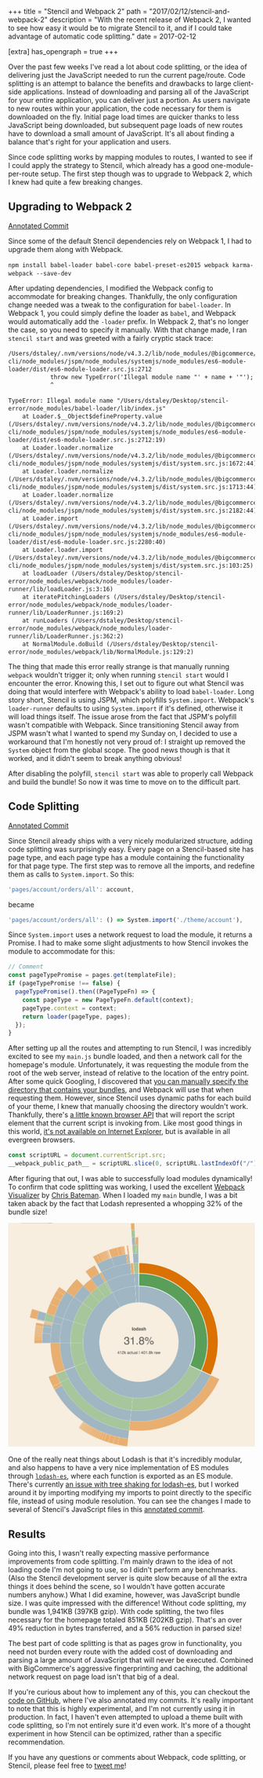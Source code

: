 +++
title = "Stencil and Webpack 2"
path = "2017/02/12/stencil-and-webpack-2"
description = "With the recent release of Webpack 2, I wanted to see how easy it would be to migrate Stencil to it, and if I could take advantage of automatic code splitting."
date = 2017-02-12

[extra]
has_opengraph = true
+++

Over the past few weeks I've read a lot about code splitting, or the idea of delivering just the JavaScript needed to run the current page/route. Code splitting is an attempt to balance the benefits and drawbacks to large client-side applications. Instead of downloading and parsing all of the JavaScript for your entire application, you can deliver just a portion. As users navigate to new routes within your application, the code necessary for them is downloaded on the fly. Initial page load times are quicker thanks to less JavaScript being downloaded, but subsequent page loads of new routes have to download a small amount of JavaScript. It's all about finding a balance that's right for your application and users.

Since code splitting works by mapping modules to routes, I wanted to see if I could apply the strategy to Stencil, which already has a good one-module-per-route setup. The first step though was to upgrade to Webpack 2, which I knew had quite a few breaking changes.

## Upgrading to Webpack 2

[Annotated Commit](https://github.com/dstaley/stencil-webpack-2/commit/470b55e6557bf4f852e43cf7d7032e2249f10270)

Since some of the default Stencil dependencies rely on Webpack 1, I had to upgrade them along with Webpack.

`npm install babel-loader babel-core babel-preset-es2015 webpack karma-webpack --save-dev`

After updating dependencies, I modified the Webpack config to accommodate for breaking changes. Thankfully, the only configuration change needed was a tweak to the configuration for `babel-loader`. In Webpack 1, you could simply define the loader as `babel`, and Webpack would automatically add the `-loader` prefix. In Webpack 2, that's no longer the case, so you need to specify it manually. With that change made, I ran `stencil start` and was greeted with a fairly cryptic stack trace:

```
/Users/dstaley/.nvm/versions/node/v4.3.2/lib/node_modules/@bigcommerce/stencil-cli/node_modules/jspm/node_modules/systemjs/node_modules/es6-module-loader/dist/es6-module-loader.src.js:2712
            throw new TypeError('Illegal module name "' + name + '"');
            ^

TypeError: Illegal module name "/Users/dstaley/Desktop/stencil-error/node_modules/babel-loader/lib/index.js"
    at Loader.$__Object$defineProperty.value (/Users/dstaley/.nvm/versions/node/v4.3.2/lib/node_modules/@bigcommerce/stencil-cli/node_modules/jspm/node_modules/systemjs/node_modules/es6-module-loader/dist/es6-module-loader.src.js:2712:19)
    at Loader.loader.normalize (/Users/dstaley/.nvm/versions/node/v4.3.2/lib/node_modules/@bigcommerce/stencil-cli/node_modules/jspm/node_modules/systemjs/dist/system.src.js:1672:44)
    at Loader.loader.normalize (/Users/dstaley/.nvm/versions/node/v4.3.2/lib/node_modules/@bigcommerce/stencil-cli/node_modules/jspm/node_modules/systemjs/dist/system.src.js:1713:44)
    at Loader.loader.normalize (/Users/dstaley/.nvm/versions/node/v4.3.2/lib/node_modules/@bigcommerce/stencil-cli/node_modules/jspm/node_modules/systemjs/dist/system.src.js:2182:44)
    at Loader.import (/Users/dstaley/.nvm/versions/node/v4.3.2/lib/node_modules/@bigcommerce/stencil-cli/node_modules/jspm/node_modules/systemjs/node_modules/es6-module-loader/dist/es6-module-loader.src.js:2280:40)
    at Loader.loader.import (/Users/dstaley/.nvm/versions/node/v4.3.2/lib/node_modules/@bigcommerce/stencil-cli/node_modules/jspm/node_modules/systemjs/dist/system.src.js:103:25)
    at loadLoader (/Users/dstaley/Desktop/stencil-error/node_modules/webpack/node_modules/loader-runner/lib/loadLoader.js:3:16)
    at iteratePitchingLoaders (/Users/dstaley/Desktop/stencil-error/node_modules/webpack/node_modules/loader-runner/lib/LoaderRunner.js:169:2)
    at runLoaders (/Users/dstaley/Desktop/stencil-error/node_modules/webpack/node_modules/loader-runner/lib/LoaderRunner.js:362:2)
    at NormalModule.doBuild (/Users/dstaley/Desktop/stencil-error/node_modules/webpack/lib/NormalModule.js:129:2)
```

The thing that made this error really strange is that manually running `webpack` wouldn't trigger it; only when running `stencil start` would I encounter the error. Knowing this, I set out to figure out what Stencil was doing that would interfere with Webpack's ability to load `babel-loader`. Long story short, Stencil is using JSPM, which polyfills `System.import`. Webpack's `loader-runner` defaults to using `System.import` if it's defined, otherwise it will load things itself. The issue arose from the fact that JSPM's polyfill wasn't compatible with Webpack. Since transitioning Stencil away from JSPM wasn't what I wanted to spend my Sunday on, I decided to use a workaround that I'm honestly not very proud of: I straight up removed the `System` object from the global scope. The good news though is that it worked, and it didn't seem to break anything obvious!

After disabling the polyfill, `stencil start` was able to properly call Webpack and build the bundle! So now it was time to move on to the difficult part.

## Code Splitting

[Annotated Commit](https://github.com/dstaley/stencil-webpack-2/commit/4776bf964a35c9b2b87b54db066ad8558b9727e2)

Since Stencil already ships with a very nicely modularized structure, adding code splitting was surprisingly easy. Every page on a Stencil-based site has page type, and each page type has a module containing the functionality for that page type. The first step was to remove all the imports, and redefine them as calls to `System.import`. So this:

```js
'pages/account/orders/all': account,
```

became

```js
'pages/account/orders/all': () => System.import('./theme/account'),
```

Since `System.import` uses a network request to load the module, it returns a Promise. I had to make some slight adjustments to how Stencil invokes the module to accommodate for this:

```js
// Comment
const pageTypePromise = pages.get(templateFile);
if (pageTypePromise !== false) {
  pageTypePromise().then((PageTypeFn) => {
    const pageType = new PageTypeFn.default(context);
    pageType.context = context;
    return loader(pageType, pages);
  });
}
```

After setting up all the routes and attempting to run Stencil, I was incredibly excited to see my `main.js` bundle loaded, and then a network call for the homepage's module. Unfortunately, it was requesting the module from the root of the web server, instead of relative to the location of the entry point. After some quick Googling, I discovered that [you can manually specify the directory that contains your bundles](https://github.com/webpack/webpack/issues/3265), and Webpack will use that when requesting them. However, since Stencil uses dynamic paths for each build of your theme, I knew that manually choosing the directory wouldn't work. Thankfully, there's [a little known browser API](https://developer.mozilla.org/en-US/docs/Web/API/Document/currentScript) that will report the script element that the current script is invoking from. Like most good things in this world, [it's not available on Internet Explorer](http://caniuse.com/#feat=document-currentscript), but is available in all evergreen browsers.

```js
const scriptURL = document.currentScript.src;
__webpack_public_path__ = scriptURL.slice(0, scriptURL.lastIndexOf("/") + 1);
```

After figuring that out, I was able to successfully load modules dynamically! To confirm that code splitting was working, I used the excellent [Webpack Visualizer](https://chrisbateman.github.io/webpack-visualizer/) by [Chris Bateman](https://twitter.com/batemanchris). When I loaded my `main` bundle, I was a bit taken aback by the fact that Lodash represented a whopping 32% of the bundle size!

![Lodash represented 32% of the main bundle's size](/img/lodash-bundle-size.jpg)

One of the really neat things about Lodash is that it's incredibly modular, and also happens to have a very nice implementation of ES modules through [`lodash-es`](https://www.npmjs.com/package/lodash-es), where each function is exported as an ES module. There's currently [an issue with tree shaking for lodash-es](https://github.com/webpack/webpack/issues/1750), but I worked around it by importing modifying my imports to point directly to the specific file, instead of using module resolution. You can see the changes I made to several of Stencil's JavaScript files in this [annotated commit](https://github.com/dstaley/stencil-webpack-2/commit/856a5d8da20c335fcee9d5a9bde4a147d7119879).

## Results

Going into this, I wasn't really expecting massive performance improvements from code splitting. I'm mainly drawn to the idea of not loading code I'm not going to use, so I didn't perform any benchmarks. (Also the Stencil development server is quite slow because of all the extra things it does behind the scene, so I wouldn't have gotten accurate numbers anyhow.) What I did examine, however, was JavaScript bundle size. I was quite impressed with the difference! Without code splitting, my bundle was 1,941KB (397KB gzip). With code splitting, the two files necessary for the homepage totaled 851KB (202KB gzip). That's an over 49% reduction in bytes transferred, and a 56% reduction in parsed size!

The best part of code splitting is that as pages grow in functionality, you need not burden every route with the added cost of downloading and parsing a large amount of JavaScript that will never be executed. Combined with BigCommerce's aggressive fingerprinting and caching, the additional network request on page load isn't that big of a deal.

If you're curious about how to implement any of this, you can checkout the [code on GitHub](https://github.com/dstaley/stencil-webpack-2), where I've also annotated my commits. It's really important to note that this is highly experimental, and I'm not currently using it in production. In fact, I haven't even attempted to upload a theme built with code splitting, so I'm not entirely sure it'd even work. It's more of a thought experiment in how Stencil can be optimized, rather than a specific recommendation.

If you have any questions or comments about Webpack, code splitting, or Stencil, please feel free to [tweet me](https://twitter.com/dstaley)!
